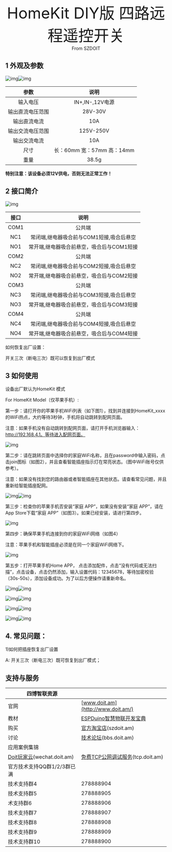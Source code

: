 <center><font size=10> HomeKit DIY版 四路远程遥控开关 </center></font>
<center> From SZDOIT</center>

## 1 外观及参数

![img](https://github.com/SmartArduino/zhdocs/raw/master/zhSmartProduct/HomeKit4Relay/wps17.jpg)![img](https://github.com/SmartArduino/zhdocs/raw/master/zhSmartProduct/HomeKit4Relay/wps18.jpg) 

|       参数       |            说明            |
| :--------------: | :------------------------: |
|     输入电压     |      IN+,IN-,12V电源       |
| 输出直流电压范围 |          28V-30V           |
|   输出直流电流   |            10A             |
| 输出交流电压范围 |         125V-250V          |
|   输出交流电流   |            10A             |
|       尺寸       | 长：60mm 宽：57mm 高：14mm |
|       重量       |           38.5g            |

 

**特别注意：该设备必须12V供电，否则无法正常工作！**

## 2 接口简介

![img](https://github.com/SmartArduino/zhdocs/raw/master/zhSmartProduct/HomeKit4Relay/wps19.jpg) 

| 接口 |                   说明                    |
| :--: | :---------------------------------------: |
| COM1 |                  公共端                   |
| NC1  | 常闭端,继电器吸合前与COM1短接,吸合后悬空  |
| NO1  | 常开端,继电器吸合前悬空，吸合后与COM1短接 |
| COM2 |                  公共端                   |
| NC2  | 常闭端,继电器吸合前与COM2短接,吸合后悬空  |
| NO2  | 常开端,继电器吸合前悬空，吸合后与COM2短接 |
| COM3 |                  公共端                   |
| NC3  | 常闭端,继电器吸合前与COM3短接,吸合后悬空  |
| NO3  | 常开端,继电器吸合前悬空，吸合后与COM3短接 |
| COM4 |                  公共端                   |
| NC4  | 常闭端,继电器吸合前与COM4短接,吸合后悬空  |
| NO4  | 常开端,继电器吸合前悬空，吸合后与COM4短接 |

如何恢复出厂设置：

开关三次（断电三次）既可以恢复到出厂模式

## 3 如何使用

设备出厂默认为HomeKit 模式

For HomeKit Model（仅苹果手机）:

第一步：请打开你的苹果手机WiFi列表（如下图1），找到并连接到HomeKit_xxxx 的WiFi热点，大约等待3秒钟，手机将自动跳转到配网页面。

注意：如果手机没有自动跳转到配网页面，请打开手机浏览器输入：http://192.168.4.1。等待进入配网页面。

![img](https://github.com/SmartArduino/zhdocs/raw/master/zhSmartProduct/HomeKit4Relay/wps20.jpg) 

第二步：请在跳转页面中选择你的家庭WiFi名称，且在password中输入密码，点击join图标（如图2），并且查看智能插座指示灯在常亮状态。（图中WiFi账号仅供参考）。

注意：如果没有找到您的路由器或者智能插座在其他状态。请查看常见问题，并且重新给智能插座配网。

![img](https://github.com/SmartArduino/zhdocs/raw/master/zhSmartProduct/HomeKit4Relay/wps21.jpg)![img](https://github.com/SmartArduino/zhdocs/raw/master/zhSmartProduct/HomeKit4Relay/wps22.jpg) 

第三步：检查你的苹果手机否安装“家庭 APP”，如果没有安装“家庭 APP”，请在App Store下载“家庭 APP”（如图3）。如果已经安装，请进行第四步。

![img](https://github.com/SmartArduino/zhdocs/raw/master/zhSmartProduct/HomeKit4Relay/wps23.jpg) 

第四步：确保苹果手机连接到你的家庭WiFi网络（如图4）

注意：苹果手机和智能插座必须是在同一个家庭WiFi网络下。

![img](https://github.com/SmartArduino/zhdocs/raw/master/zhSmartProduct/HomeKit4Relay/wps24.jpg) 

第五步：打开苹果手机Home APP， 点击添加配件，点击“没有代码或无法扫描”，点击设备，点击仍然添加，输入设置代码：12345678，等待加密校验（30s-50s），添加设备成功。为了以后方便操作请重新命名。

![img](https://github.com/SmartArduino/zhdocs/raw/master/zhSmartProduct/HomeKit4Relay/wps25.png)![img](https://github.com/SmartArduino/zhdocs/raw/master/zhSmartProduct/HomeKit4Relay/wps26.png)

![img](https://github.com/SmartArduino/zhdocs/raw/master/zhSmartProduct/HomeKit4Relay/wps27.jpg)![img](https://github.com/SmartArduino/zhdocs/raw/master/zhSmartProduct/HomeKit4Relay/wps28.png)

![img](https://github.com/SmartArduino/zhdocs/raw/master/zhSmartProduct/HomeKit4Relay/wps29.png)![img](https://github.com/SmartArduino/zhdocs/raw/master/zhSmartProduct/HomeKit4Relay/wps30.jpg)

![img](https://github.com/SmartArduino/zhdocs/raw/master/zhSmartProduct/HomeKit4Relay/wps31.jpg)![img](https://github.com/SmartArduino/zhdocs/raw/master/zhSmartProduct/HomeKit4Relay/wps32.jpg)

 

## 4. 常见问题：

1)如何把插座恢复出厂设置

A: 开关三次（断电三次）既可恢复到出厂模式；

 

## 支持与服务

| 四博智联资源                                        |                                                              |
| --------------------------------------------------- | ------------------------------------------------------------ |
| 官网                                                | [www.doit.am](http://www.doit.am/)                           |
| 教材                                                | [ESPDuino智慧物联开发宝典](https://item.taobao.com/item.htm?spm=a1z10.3-c.w4002-7420449993.9.Bgp1Ll&id=520583000610) |
| 购买                                                | [官方淘宝店](https://szdoit.taobao.com/)(szdoit.am)          |
| 讨论                                                | [技术论坛](http://bbs.doit.am/forum.php)(bbs.doit.am)        |
| 应用案例集锦                                        |                                                              |
| [Doit玩家云](http://wechat.doit.am)(wechat.doit.am) | [免费TCP公网调试服务](http://tcp.doit.am)(tcp.doit.am)       |
| 官方技术支持QQ群1/2/3群已满                         |                                                              |
| 技术支持群4                                         | 278888904                                                    |
| 技术支持群5                                         | 278888905                                                    |
| 术支持群6                                           | 278888906                                                    |
| 技术支持群7                                         | 278888907                                                    |
| 技术支持群8                                         | 278888908                                                    |
| 技术支持群9                                         | 278888909                                                    |
| 技术支持群10                                        | 278888900                                                    |